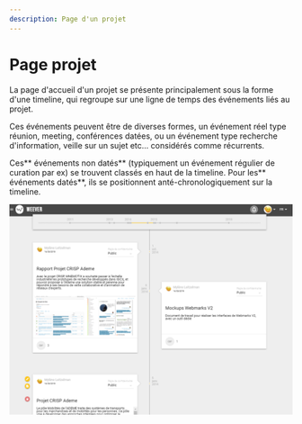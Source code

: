 ```yaml
---
description: Page d'un projet
---
```


# Page projet

La page d'accueil d'un projet se présente principalement sous la forme d'une timeline, qui regroupe sur une ligne de temps des événements liés au projet. 

Ces événements peuvent être de diverses formes, un événement réel type réunion, meeting, conférences datées, ou un événement type recherche d'information, veille sur un sujet etc... considérés comme récurrents.

Ces** événements non datés** \(typiquement un événement régulier de curation par ex\) se trouvent classés en haut de la timeline. Pour les** événements datés**, ils se positionnent anté-chronologiquement sur la timeline.

![](../../.gitbook/assets/weeverprojet.PNG)

